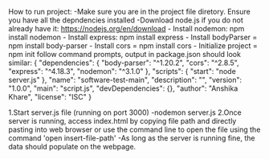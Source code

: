 How to run project:
-Make sure you are in the project file diretory. 
Ensure you have all the depndencies installed
    -Download node.js if you do not already have it: https://nodejs.org/en/download
    - Install nodemon: npm install nodemon
    - Install express: npm install express
    - Install bodyParser = npm install body-parser
    - Install cors = npm install cors
    - Initialize project = npm init 
        follow command prompts, output in package.json should look similar:
        {
          "dependencies": {
            "body-parser": "^1.20.2",
            "cors": "^2.8.5",
            "express": "^4.18.3",
            "nodemon": "^3.1.0"
          },
          "scripts": {
            "start": "node server.js"
          },
          "name": "software-test-main",
          "description": "",
          "version": "1.0.0",
          "main": "script.js",
          "devDependencies": {},
          "author": "Anshika Khare",
          "license": "ISC"
        }

1.Start server.js file (running on port 3000)
    -nodemon server.js
2.Once server is running, access index.html by copying file path and directly pasting into web browser or use the command line to open the file using the command 'open insert-file-path' 
    -As long as the server is running fine, the data should populate on the webpage.   
